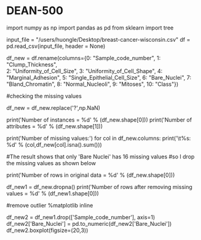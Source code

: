 # DEAN-500


import numpy as np
import pandas as pd
from sklearn import tree

input_file = "/users/huongle/Desktop/breast-cancer-wisconsin.csv"
df = pd.read_csv(input_file, header = None)

df_new = df.rename(columns={0: "Sample_code_number", 1: "Clump_Thickness",  
                                    2: "Uniformity_of_Cell_Size", 3: "Uniformity_of_Cell_Shape",
                                    4: "Marginal_Adhesion", 5: "Single_Epithelial_Cell_Size",
                                    6: "Bare_Nuclei", 7: "Bland_Chromatin", 8: "Normal_Nucleoli",
                                   9: "Mitoses", 10: "Class"})
                            
#checking the missing values 

df_new = df_new.replace('?',np.NaN)

print('Number of instances = %d' % (df_new.shape[0]))
print('Number of attributes = %d' % (df_new.shape[1]))

print('Number of missing values:')
for col in df_new.columns:
    print('\t%s: %d' % (col,df_new[col].isna().sum()))



#The result shows that only 'Bare Nuclei' has 16 missing values 
#so I drop the missing values as shown below

print('Number of rows in original data = %d' % (df_new.shape[0]))

df_new1 = df_new.dropna()
print('Number of rows after removing missing values = %d' % (df_new1.shape[0]))


#remove outlier
%matplotlib inline

df_new2 = df_new1.drop(['Sample_code_number'], axis=1)
df_new2['Bare_Nuclei'] = pd.to_numeric(df_new2['Bare_Nuclei'])
df_new2.boxplot(figsize=(20,3))
